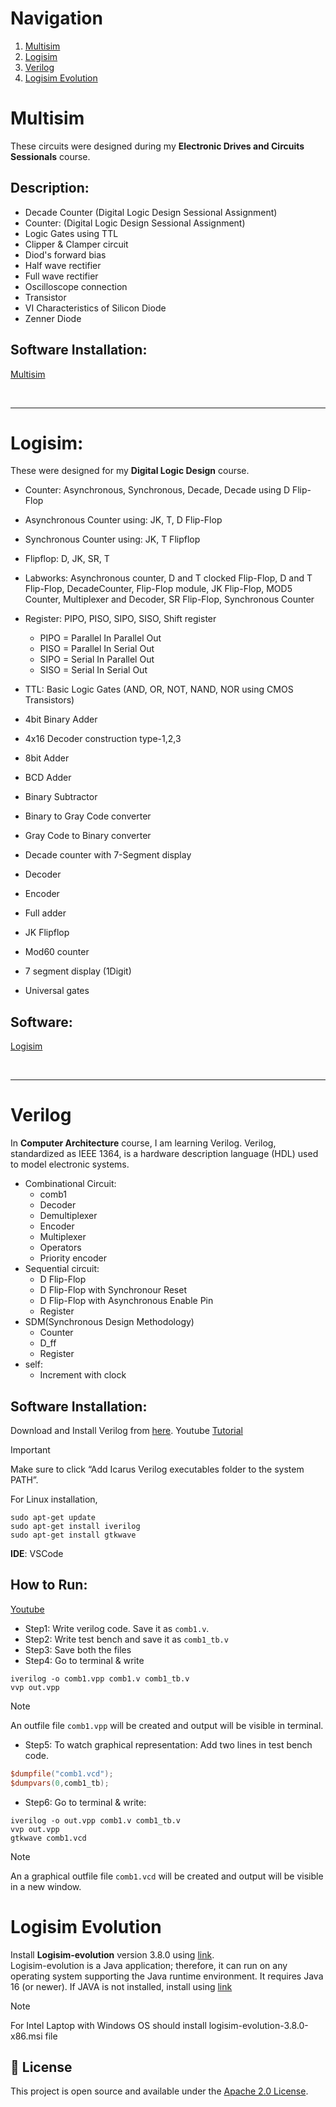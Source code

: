 # Navigation
1. [Multisim](#Multisim)
2. [Logisim](#Logisim)
3. [Verilog](#Verilog)
4. [Logisim Evolution](#logisim-evolution)

# Multisim
These circuits were designed during my **Electronic Drives and Circuits Sessionals** course.
## Description:
- Decade Counter (Digital Logic Design Sessional Assignment)
- Counter: (Digital Logic Design Sessional Assignment)
- Logic Gates using TTL
- Clipper & Clamper circuit
- Diod's forward bias
- Half wave rectifier
- Full wave rectifier
- Oscilloscope connection
- Transistor
- VI Characteristics of Silicon Diode
- Zenner Diode
## Software Installation:
[Multisim](https://www.ni.com/en/support/downloads/software-products/download.multisim.html?srsltid=AfmBOopgT5CnLHW1L-3T4yTjzEIg2e8oA2W0uIiR0OcU6_kQkyEpZWBh#452133)

<br><hr>
# Logisim:
These were designed for my **Digital Logic Design** course.
- Counter: Asynchronous, Synchronous, Decade, Decade using D Flip-Flop
- Asynchronous Counter using: JK, T, D Flip-Flop
- Synchronous Counter using: JK, T Flipflop
- Flipflop: D, JK, SR, T

- Labworks: Asynchronous counter, D and T clocked Flip-Flop, D and T Flip-Flop, DecadeCounter, Flip-Flop module,
	JK Flip-Flop, MOD5 Counter, Multiplexer and Decoder, SR Flip-Flop, Synchronous Counter

- Register: PIPO, PISO, SIPO, SISO, Shift register
  - PIPO = Parallel In Parallel Out
  - PISO = Parallel In Serial Out
  - SIPO = Serial In Parallel Out
  - SISO = Serial In Serial Out

- TTL: Basic Logic Gates (AND, OR, NOT, NAND, NOR using CMOS Transistors)

- 4bit Binary Adder
- 4x16 Decoder construction type-1,2,3
- 8bit Adder
- BCD Adder
- Binary Subtractor
- Binary to Gray Code converter
- Gray Code to Binary converter
- Decade counter with 7-Segment display
- Decoder
- Encoder
- Full adder

- JK Flipflop
- Mod60 counter
- 7 segment display (1Digit)
- Universal gates
## Software: 
[Logisim](https://sourceforge.net/projects/circuit/)

<br><hr>
# Verilog
In **Computer Architecture** course, I am learning Verilog. Verilog, standardized as IEEE 1364, is a hardware description language (HDL) used to model electronic systems. 
- Combinational Circuit:
	- comb1
  - Decoder
  - Demultiplexer
  - Encoder
  - Multiplexer
  - Operators
  - Priority encoder
- Sequential circuit:
  - D Flip-Flop
  - D Flip-Flop with Synchronour Reset
  - D Flip-Flop with Asynchronous Enable Pin
  - Register
- SDM(Synchronous Design Methodology)
  - Counter
  - D_ff
  - Register
- self:
  - Increment with clock
    
## Software Installation:
Download and Install Verilog from [here](https://bleyer.org/icarus/). Youtube [Tutorial](https://www.youtube.com/watch?v=hg9splN_83Y)
> [!IMPORTANT]
> Make sure to click “Add Icarus Verilog executables folder to the system PATH”.

For Linux installation,

```
sudo apt-get update
sudo apt-get install iverilog
sudo apt-get install gtkwave
```

**IDE**: VSCode <br>

## How to Run:
[Youtube](https://www.youtube.com/watch?v=rwVFDfy2xVI)<br>
- Step1: Write verilog code. Save it as `comb1.v`.
- Step2: Write test bench	and save it as `comb1_tb.v`
- Step3: Save both the files
- Step4: Go to terminal & write
  
```
iverilog -o comb1.vpp comb1.v comb1_tb.v
vvp out.vpp
```

> [!NOTE]
> An outfile file `comb1.vpp` will be created and output will be visible in terminal.

- Step5: To watch graphical representation: Add two lines in test bench code.

```verilog
$dumpfile("comb1.vcd");
$dumpvars(0,comb1_tb);
```

- Step6: Go to terminal & write:

```
iverilog -o out.vpp comb1.v comb1_tb.v
vvp out.vpp
gtkwave comb1.vcd
```

> [!NOTE]
> An a graphical outfile file `comb1.vcd` will be created and output will be visible in a new window.


# Logisim Evolution
Install **Logisim-evolution** version 3.8.0 using [link](https://github.com/logisim-evolution/logisim-evolution/releases). <br>
Logisim-evolution is a Java application; therefore, it can run on any operating system supporting the Java runtime environment. 
It requires Java 16 (or newer). If JAVA is not installed, install using [link](https://www.oracle.com/java/technologies/downloads/)
> [!NOTE]
>  For Intel Laptop with Windows OS should install logisim-evolution-3.8.0-x86.msi file


## 📄 License
This project is open source and available under the [Apache 2.0 License](LICENSE).
